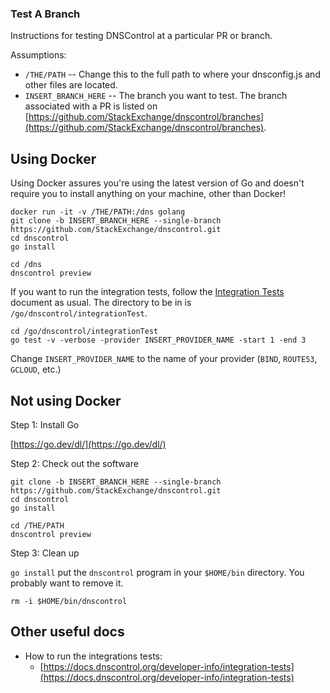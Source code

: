 ### Test A Branch

Instructions for testing DNSControl at a particular PR or branch.

Assumptions:
* `/THE/PATH` -- Change this to the full path to where your dnsconfig.js and other files are located.
* `INSERT_BRANCH_HERE` -- The branch you want to test.  The branch associated with a PR is listed on [https://github.com/StackExchange/dnscontrol/branches](https://github.com/StackExchange/dnscontrol/branches).

## Using Docker

Using Docker assures you're using the latest version of Go and doesn't require you to install anything on your machine, other than Docker!

```shell
docker run -it -v /THE/PATH:/dns golang
git clone -b INSERT_BRANCH_HERE --single-branch https://github.com/StackExchange/dnscontrol.git
cd dnscontrol
go install
```

```shell
cd /dns
dnscontrol preview
```

If you want to run the integration tests, follow the
[Integration Tests](integration-tests.md) document
as usual. The directory to be in is `/go/dnscontrol/integrationTest`.

```shell
cd /go/dnscontrol/integrationTest
go test -v -verbose -provider INSERT_PROVIDER_NAME -start 1 -end 3
```

Change `INSERT_PROVIDER_NAME` to the name of your provider (`BIND`, `ROUTE53`, `GCLOUD`, etc.)

## Not using Docker

Step 1: Install Go

[https://go.dev/dl/](https://go.dev/dl/)

Step 2: Check out the software

```shell
git clone -b INSERT_BRANCH_HERE --single-branch https://github.com/StackExchange/dnscontrol.git
cd dnscontrol
go install
```

```shell
cd /THE/PATH
dnscontrol preview
```

Step 3: Clean up

`go install` put the `dnscontrol` program in your `$HOME/bin` directory. You probably want to remove it.

```shell
rm -i $HOME/bin/dnscontrol
```

## Other useful docs

* How to run the integrations tests:
  * [https://docs.dnscontrol.org/developer-info/integration-tests](https://docs.dnscontrol.org/developer-info/integration-tests)

